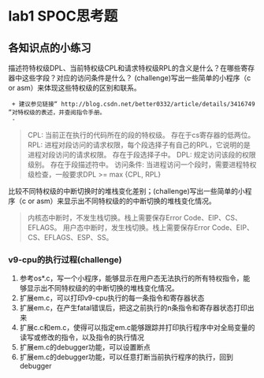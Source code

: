 # lab1 SPOC思考题
## 各知识点的小练习
描述符特权级DPL、当前特权级CPL和请求特权级RPL的含义是什么？在哪些寄存器中这些字段？对应的访问条件是什么？ (challenge)写出一些简单的小程序（c or asm）来体现这些特权级的区别和联系。
 ```
  + 建议参见链接“ http://blog.csdn.net/better0332/article/details/3416749 ”对特权级的表述，并查阅指令手册。
  - 
 ```
> CPL: 	当前正在执行的代码所在的段的特权级。
> 			存在于cs寄存器的低两位。
> RPL:		进程对段访问的请求权限，每个段选择子有自己的RPL，它说明的是进程对段访问的请求权限。
> 			存在于段选择子中。
> DPL:		规定访问该段的权限级别。
> 			存在于段描述符中。
> 访问条件:	当进程访问一个段时，需要进程特权级检查，一般要求DPL >= max {CPL, RPL} 
> 


比较不同特权级的中断切换时的堆栈变化差别；(challenge)写出一些简单的小程序（c or asm）来显示出不同特权级的的中断切换的堆栈变化情况。

> 内核态中断时，不发生栈切换。栈上需要保存Error Code、EIP、CS、EFLAGS。
> 用户态中断时，发生栈切换。栈上需要保存Error Code、EIP、CS、EFLAGS、ESP、SS。

### v9-cpu的执行过程(challenge)
  1. 参考os*.c，写一个小程序，能够显示在用户态无法执行的所有特权指令，能够显示出不同特权级的的中断切换的堆栈变化情况。
  1. 扩展em.c，可以打印v9-cpu执行的每一条指令和寄存器状态
  1. 扩展em.c，在产生fatal错误后，把这之前执行的n条指令和寄存器状态打印出来
  1. 扩展c.c和em.c，使得可以指定em.c能够跟踪并打印执行程序中对全局变量的读写或修改的指令，以及指令的执行情况
  1. 扩展em.c的debugger功能，可以设置断点
  1. 扩展em.c的debugger功能，可以任意打断当前执行程序的执行，回到debugger
